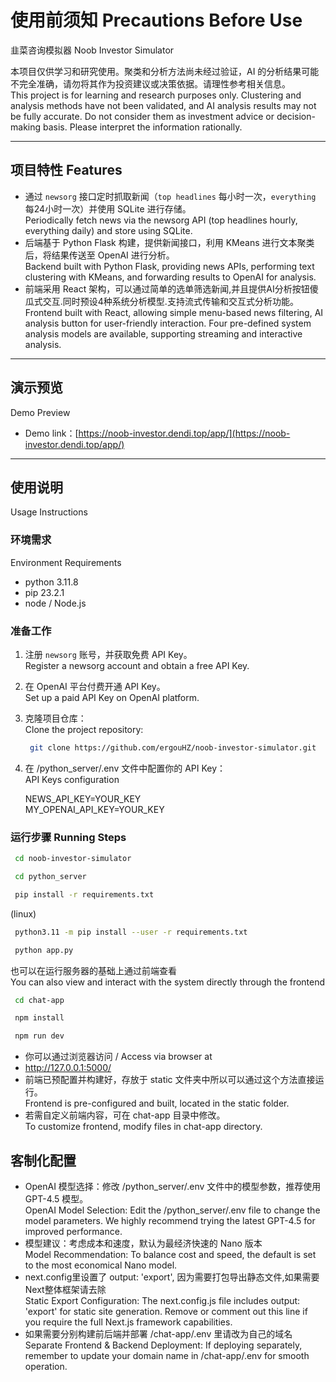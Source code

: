# 使用前须知 Precautions Before Use

韭菜咨询模拟器 Noob Investor Simulator

本项目仅供学习和研究使用。聚类和分析方法尚未经过验证，AI 的分析结果可能不完全准确，请勿将其作为投资建议或决策依据。请理性参考相关信息。  
This project is for learning and research purposes only. Clustering and analysis methods have not been validated, and AI analysis results may not be fully accurate. Do not consider them as investment advice or decision-making basis. Please interpret the information rationally.

---

## 项目特性 Features

- 通过 `newsorg` 接口定时抓取新闻（`top headlines` 每小时一次，`everything` 每24小时一次）并使用 SQLite 进行存储。  
Periodically fetch news via the newsorg API (top headlines hourly, everything daily) and store using SQLite.
- 后端基于 Python Flask 构建，提供新闻接口，利用 KMeans 进行文本聚类后，将结果传送至 OpenAI 进行分析。  
Backend built with Python Flask, providing news APIs, performing text clustering with KMeans, and forwarding results to OpenAI for analysis.
- 前端采用 React 架构，可以通过简单的选单筛选新闻,并且提供AI分析按钮傻瓜式交互.同时预设4种系统分析模型.支持流式传输和交互式分析功能。  
 Frontend built with React, allowing simple menu-based news filtering, AI analysis button for user-friendly interaction. Four pre-defined system analysis models are available, supporting streaming and interactive analysis.

---

## 演示预览   
Demo Preview

- Demo link：[https://noob-investor.dendi.top/app/](https://noob-investor.dendi.top/app/)

---

## 使用说明   
 Usage Instructions

### 环境需求   
 Environment Requirements

- python 3.11.8
- pip 23.2.1
- node / Node.js

### 准备工作

1. 注册 `newsorg` 账号，并获取免费 API Key。  
Register a newsorg account and obtain a free API Key.
2. 在 OpenAI 平台付费开通 API Key。  
Set up a paid API Key on OpenAI platform.
3. 克隆项目仓库：  
Clone the project repository:
   ```bash
    git clone https://github.com/ergouHZ/noob-investor-simulator.git
   ```

4. 在 /python_server/.env 文件中配置你的 API Key：  
API Keys configuration  

    NEWS_API_KEY=YOUR_KEY  
    MY_OPENAI_API_KEY=YOUR_KEY


### 运行步骤 Running Steps
   ```bash
    cd noob-investor-simulator
   ```
   ```bash
    cd python_server
   ```
   ```bash
    pip install -r requirements.txt
   ```  

   (linux)
   ```bash
    python3.11 -m pip install --user -r requirements.txt
   ```

   ```bash
    python app.py
   ```


也可以在运行服务器的基础上通过前端查看  
You can also view and interact with the system directly through the frontend
   ```bash
    cd chat-app
   ```
   ```bash
    npm install
   ```
   ```bash
    npm run dev
   ```

- 你可以通过浏览器访问 / Access via browser at
- http://127.0.0.1:5000/
- 前端已预配置并构建好，存放于 static 文件夹中所以可以通过这个方法直接运行。  
 Frontend is pre-configured and built, located in the static folder.
- 若需自定义前端内容，可在 chat-app 目录中修改。  
 To customize frontend, modify files in chat-app directory.

## 客制化配置
- OpenAI 模型选择：修改 /python_server/.env 文件中的模型参数，推荐使用 GPT-4.5 模型。  
OpenAI Model Selection: Edit the /python_server/.env file to change the model parameters. We highly recommend trying the latest GPT-4.5 for improved performance.
- 模型建议：考虑成本和速度，默认为最经济快速的 Nano 版本  
Model Recommendation: To balance cost and speed, the default is set to the most economical Nano model.
- next.config里设置了 output: 'export', 因为需要打包导出静态文件,如果需要Next整体框架请去除  
Static Export Configuration: The next.config.js file includes output: 'export' for static site generation. Remove or comment out this line if you require the full Next.js framework capabilities.
- 如果需要分别构建前后端并部署   /chat-app/.env 里请改为自己的域名  
Separate Frontend & Backend Deployment: If deploying separately, remember to update your domain name in /chat-app/.env for smooth operation.